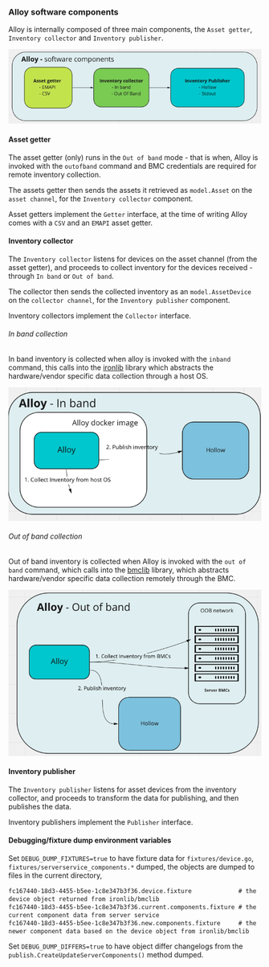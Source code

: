 ### Alloy software components

Alloy is internally composed of three main components,
the `Asset getter`, `Inventory collector` and `Inventory publisher`.

![Alloy software components](alloy_components.png)

#### Asset getter

The asset getter (only) runs in the `Out of band` mode  - that is when,
Alloy is invoked with the `outofband` command and BMC credentials are required
for remote inventory collection.

The assets getter then sends the assets it retrieved as `model.Asset`
on the `asset channel`, for the `Inventory collector` component.

Asset getters implement the `Getter` interface, at the time of writing
Alloy comes with a `CSV` and an `EMAPI` asset getter.

#### Inventory collector

The `Inventory collector` listens for devices on the asset channel (from the asset getter),
and proceeds to collect inventory for the devices received - through `In band` or `Out of band`.

The collector then sends the collected inventory as an `model.AssetDevice` on the
`collector channel`, for the `Inventory publisher` component.

Inventory collectors implement the `Collector` interface.

###### In band collection

In band inventory is collected when alloy is invoked with the `inband` command,
this calls into the [ironlib](https://github.com/metal-toolbox/ironlib) library
which abstracts the hardware/vendor specific data collection through a host OS.

![Alloy software components](alloy_inband.png)


###### Out of band collection

Out of band inventory is collected when Alloy is invoked with the `out of band`
command, which calls into the [bmclib](https://github.com/bmc-toolbox/bmclib/)
library, which abstracts hardware/vendor specific data collection remotely through the
BMC.


![Alloy software components](alloy_oob.png)

#### Inventory publisher

The `Inventory publisher` listens for asset devices from the inventory collector,
and proceeds to transform the data for publishing, and then publishes the data.

Inventory publishers implement the `Publisher` interface.

#### Debugging/fixture dump environment variables

 Set `DEBUG_DUMP_FIXTURES=true` to have fixture data for `fixtures/device.go`, `fixtures/serverservice_components.*` dumped,
 the objects are dumped to files in the current directory,
 ```
fc167440-18d3-4455-b5ee-1c8e347b3f36.device.fixture             # the device object returned from ironlib/bmclib
fc167440-18d3-4455-b5ee-1c8e347b3f36.current.components.fixture # the current component data from server service
fc167440-18d3-4455-b5ee-1c8e347b3f36.new.components.fixture     # the newer component data based on the device object from ironlib/bmclib
 ```

 Set `DEBUG_DUMP_DIFFERS=true` to have object differ changelogs from the `publish.CreateUpdateServerComponents()` method dumped.